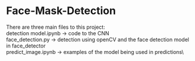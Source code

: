 # Face-Mask-Detection
There are three main files to this project:\
detection model.ipynb -> code to the CNN \
face_detection.py -> detection using openCV and the face detection model in face_detector\
predict_image.ipynb -> examples of the model being used in predictions\
